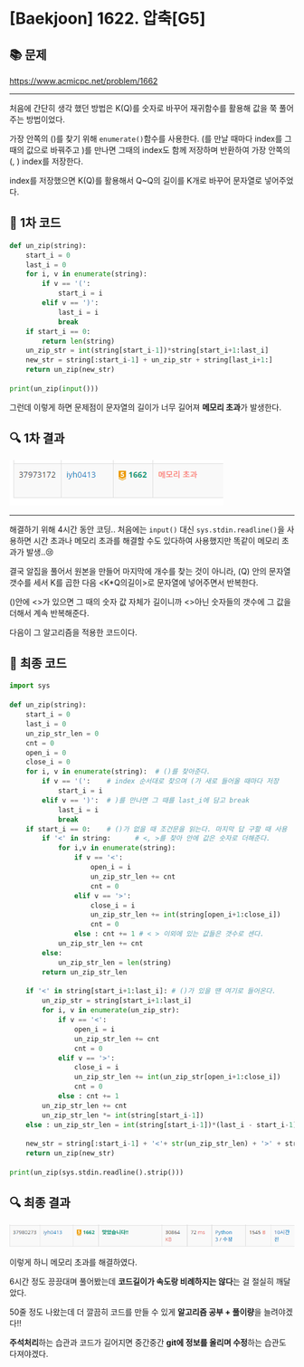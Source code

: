 # [Baekjoon] 1622. 압축[G5]

## 📚 문제

https://www.acmicpc.net/problem/1662

---

처음에 간단히 생각 했던 방법은 K(Q)를 숫자로 바꾸어 재귀함수를 활용해 값을 쭉 풀어주는 방법이었다.

가장 안쪽의 ()를 찾기 위해 `enumerate()`함수를 사용한다. (를 만날 때마다 index를 그 때의 값으로 바꿔주고 )를 만나면 그때의 index도 함께 저장하며 반환하여 가장 안쪽의 (, ) index를 저장한다.

index를 저장했으면 K(Q)를 활용해서 Q~Q의 길이를 K개로 바꾸어 문자열로 넣어주었다.

## 📒 1차 코드

```python
def un_zip(string):
    start_i = 0
    last_i = 0
    for i, v in enumerate(string):
        if v == '(':
            start_i = i
        elif v == ')':
            last_i = i
            break
    if start_i == 0:
        return len(string)
    un_zip_str = int(string[start_i-1])*string[start_i+1:last_i]
    new_str = string[:start_i-1] + un_zip_str + string[last_i+1:]
    return un_zip(new_str)

print(un_zip(input()))
```

그런데 이렇게 하면 문제점이 문자열의 길이가 너무 길어져 **메모리 초과**가 발생한다.

## 🔍 1차 결과

![image-20220123134336306](G5_1662.assets/image-20220123134336306.png)

---

해결하기 위해 4시간 동안 코딩.. 처음에는 `input()` 대신 `sys.stdin.readline()`을 사용하면 시간 초과나 메모리 초과를 해결할 수도 있다하여 사용했지만 똑같이 메모리 초과가 발생..😢

결국 알집을 풀어서 원본을 만들어 마지막에 개수를 찾는 것이 아니라, (Q) 안의 문자열 갯수를 세서 K를 곱한 다음 <K*Q의길이>로 문자열에 넣어주면서 반복한다.

()안에 <>가 있으면 그 때의 숫자 값 자체가 길이니까 <>아닌 숫자들의 갯수에 그 값을 더해서 계속 반복해준다.

다음이 그 알고리즘을 적용한 코드이다.

## 📒 최종 코드

```python
import sys

def un_zip(string):
    start_i = 0
    last_i = 0
    un_zip_str_len = 0
    cnt = 0
    open_i = 0
    close_i = 0
    for i, v in enumerate(string):  # ()를 찾아준다.
        if v == '(':    # index 순서대로 찾으며 (가 새로 들어올 때마다 저장
            start_i = i
        elif v == ')':  # )를 만나면 그 때를 last_i에 담고 break
            last_i = i
            break
    if start_i == 0:    # ()가 없을 때 조건문을 읽는다. 마지막 답 구할 때 사용
        if '<' in string:      # <, >를 찾아 안에 값은 숫자로 더해준다.
            for i,v in enumerate(string):
                if v == '<':
                    open_i = i
                    un_zip_str_len += cnt
                    cnt = 0
                elif v == '>':
                    close_i = i
                    un_zip_str_len += int(string[open_i+1:close_i])
                    cnt = 0
                else : cnt += 1 # < > 이외에 있는 값들은 갯수로 센다.
            un_zip_str_len += cnt
        else: 
            un_zip_str_len = len(string)
        return un_zip_str_len
    
    if '<' in string[start_i+1:last_i]: # ()가 있을 땐 여기로 들어온다.
        un_zip_str = string[start_i+1:last_i]
        for i, v in enumerate(un_zip_str):
            if v == '<':
                open_i = i
                un_zip_str_len += cnt
                cnt = 0
            elif v == '>':
                close_i = i
                un_zip_str_len += int(un_zip_str[open_i+1:close_i])
                cnt = 0
            else : cnt += 1
        un_zip_str_len += cnt
        un_zip_str_len *= int(string[start_i-1])
    else : un_zip_str_len = int(string[start_i-1])*(last_i - start_i-1)
    
    new_str = string[:start_i-1] + '<'+ str(un_zip_str_len) + '>' + string[last_i+1:]
    return un_zip(new_str)

print(un_zip(sys.stdin.readline().strip()))
```

## 🔍 최종 결과

![image-20220123134825120](G5_1662.assets/image-20220123134825120.png)

이렇게 하니 메모리 초과를 해결하였다.

6시간 정도 끙끙대며 풀어봤는데 **코드길이가 속도랑 비례하지는 않다**는 걸 절실히 깨달았다.

50줄 정도 나왔는데 더 깔끔히 코드를 만들 수 있게 **알고리즘 공부 + 풀이량**을 늘려야겠다!!

**주석처리**하는 습관과 코드가 길어지면 중간중간 **git에 정보를 올리며 수정**하는 습관도 다져야겠다.